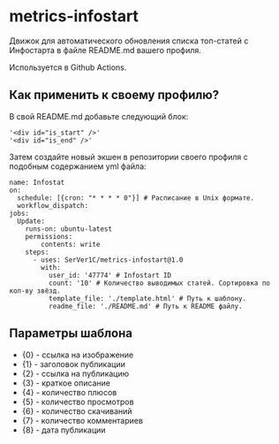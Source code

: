 # metrics-infostart 

Движок для автоматического обновления списка топ-статей с Инфостарта в файле README.md вашего профиля.

Используется в Github Actions.

## Как применить к своему профилю?

В свой README.md добавьте следующий блок:
```
'<div id="is_start" />'
'<div id="is_end" />'
```

Затем создайте новый экшен в репозитории своего профиля с подобным содержанием yml файла:
```
name: Infostat
on:
  schedule: [{cron: "* * * * 0"}] # Расписание в Unix формате.
  workflow_dispatch:
jobs:
  Update:
    runs-on: ubuntu-latest 
    permissions:
        contents: write
    steps:
      - uses: SerVer1C/metrics-infostart@1.0
        with:
          user_id: '47774' # Infostart ID
          count: '10' # Количество выводимых статей. Сортировка по кол-ву звёзд.
          template_file: './template.html' # Путь к шаблону.
          readme_file: './README.md' # Путь к README файлу.
```

## Параметры шаблона
 - {0} - ссылка на изображение
 - {1} - заголовок публикации
 - {2} - ссылка на публикацию
 - {3} - краткое описание
 - {4} - количество плюсов
 - {5} - количество просмотров
 - {6} - количество скачиваний
 - {7} - количество комментариев
 - {8} - дата публикации
 